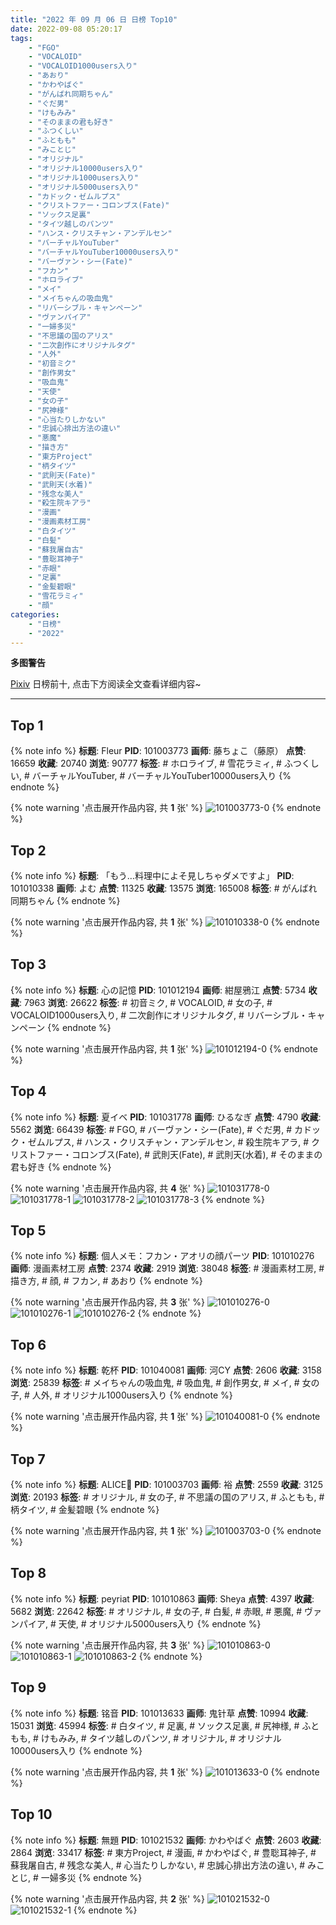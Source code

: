```yaml
---
title: "2022 年 09 月 06 日 日榜 Top10"
date: 2022-09-08 05:20:17
tags:
    - "FGO"
    - "VOCALOID"
    - "VOCALOID1000users入り"
    - "あおり"
    - "かわやばぐ"
    - "がんばれ同期ちゃん"
    - "ぐだ男"
    - "けもみみ"
    - "そのままの君も好き"
    - "ふつくしい"
    - "ふともも"
    - "みことじ"
    - "オリジナル"
    - "オリジナル10000users入り"
    - "オリジナル1000users入り"
    - "オリジナル5000users入り"
    - "カドック・ゼムルプス"
    - "クリストファー・コロンブス(Fate)"
    - "ソックス足裏"
    - "タイツ越しのパンツ"
    - "ハンス・クリスチャン・アンデルセン"
    - "バーチャルYouTuber"
    - "バーチャルYouTuber10000users入り"
    - "バーヴァン・シー(Fate)"
    - "フカン"
    - "ホロライブ"
    - "メイ"
    - "メイちゃんの吸血鬼"
    - "リバーシブル・キャンペーン"
    - "ヴァンパイア"
    - "一婦多災"
    - "不思議の国のアリス"
    - "二次創作にオリジナルタグ"
    - "人外"
    - "初音ミク"
    - "創作男女"
    - "吸血鬼"
    - "天使"
    - "女の子"
    - "尻神様"
    - "心当たりしかない"
    - "忠誠心排出方法の違い"
    - "悪魔"
    - "描き方"
    - "東方Project"
    - "柄タイツ"
    - "武則天(Fate)"
    - "武則天(水着)"
    - "残念な美人"
    - "殺生院キアラ"
    - "漫画"
    - "漫画素材工房"
    - "白タイツ"
    - "白髪"
    - "蘇我屠自古"
    - "豊聡耳神子"
    - "赤眼"
    - "足裏"
    - "金髪碧眼"
    - "雪花ラミィ"
    - "顔"
categories:
    - "日榜"
    - "2022"
---
```


<i class="fa fa-triangle-exclamation"></i>**多图警告**<i class="fa fa-triangle-exclamation"></i>

[Pixiv](https://www.pixiv.net/) 日榜前十, 点击下方阅读全文查看详细内容~

<!-- more -->

---

## Top 1

{% note info %}
**标题**: Fleur
**PID**: 101003773 **画师**: 藤ちょこ（藤原）
**点赞**: 16659 **收藏**: 20740 **浏览**: 90777
**标签**: # ホロライブ, # 雪花ラミィ, # ふつくしい, # バーチャルYouTuber, # バーチャルYouTuber10000users入り
{% endnote %}

{% note warning '点击展开作品内容, 共 **1** 张' %}
![101003773-0](https://i.pixiv.re/img-original/img/2022/09/05/00/00/13/101003773_p0.png)
{% endnote %}

## Top 2

{% note info %}
**标题**: 「もう…料理中によそ見しちゃダメですよ」
**PID**: 101010338 **画师**: よむ
**点赞**: 11325 **收藏**: 13575 **浏览**: 165008
**标签**: # がんばれ同期ちゃん
{% endnote %}

{% note warning '点击展开作品内容, 共 **1** 张' %}
![101010338-0](https://i.pixiv.re/img-original/img/2022/09/05/08/05/46/101010338_p0.png)
{% endnote %}

## Top 3

{% note info %}
**标题**: 心の記憶
**PID**: 101012194 **画师**: 紺屋鴉江
**点赞**: 5734 **收藏**: 7963 **浏览**: 26622
**标签**: # 初音ミク, # VOCALOID, # 女の子, # VOCALOID1000users入り, # 二次創作にオリジナルタグ, # リバーシブル・キャンペーン
{% endnote %}

{% note warning '点击展开作品内容, 共 **1** 张' %}
![101012194-0](https://i.pixiv.re/img-original/img/2022/09/05/11/07/58/101012194_p0.jpg)
{% endnote %}

## Top 4

{% note info %}
**标题**: 夏イベ
**PID**: 101031778 **画师**: ひるなぎ
**点赞**: 4790 **收藏**: 5562 **浏览**: 66439
**标签**: # FGO, # バーヴァン・シー(Fate), # ぐだ男, # カドック・ゼムルプス, # ハンス・クリスチャン・アンデルセン, # 殺生院キアラ, # クリストファー・コロンブス(Fate), # 武則天(Fate), # 武則天(水着), # そのままの君も好き
{% endnote %}

{% note warning '点击展开作品内容, 共 **4** 张' %}
![101031778-0](https://i.pixiv.re/img-original/img/2022/09/06/06/00/03/101031778_p0.jpg)
![101031778-1](https://i.pixiv.re/img-original/img/2022/09/06/06/00/03/101031778_p1.jpg)
![101031778-2](https://i.pixiv.re/img-original/img/2022/09/06/06/00/03/101031778_p2.jpg)
![101031778-3](https://i.pixiv.re/img-original/img/2022/09/06/06/00/03/101031778_p3.jpg)
{% endnote %}

## Top 5

{% note info %}
**标题**: 個人メモ：フカン・アオリの顔パーツ
**PID**: 101010276 **画师**: 漫画素材工房
**点赞**: 2374 **收藏**: 2919 **浏览**: 38048
**标签**: # 漫画素材工房, # 描き方, # 顔, # フカン, # あおり
{% endnote %}

{% note warning '点击展开作品内容, 共 **3** 张' %}
![101010276-0](https://i.pixiv.re/img-original/img/2022/09/05/08/00/03/101010276_p0.jpg)
![101010276-1](https://i.pixiv.re/img-original/img/2022/09/05/08/00/03/101010276_p1.jpg)
![101010276-2](https://i.pixiv.re/img-original/img/2022/09/05/08/00/03/101010276_p2.jpg)
{% endnote %}

## Top 6

{% note info %}
**标题**: 乾杯
**PID**: 101040081 **画师**: 河CY
**点赞**: 2606 **收藏**: 3158 **浏览**: 25839
**标签**: # メイちゃんの吸血鬼, # 吸血鬼, # 創作男女, # メイ, # 女の子, # 人外, # オリジナル1000users入り
{% endnote %}

{% note warning '点击展开作品内容, 共 **1** 张' %}
![101040081-0](https://i.pixiv.re/img-original/img/2022/09/06/17/59/50/101040081_p0.jpg)
{% endnote %}

## Top 7

{% note info %}
**标题**: ALICE💙
**PID**: 101003703 **画师**: 裕
**点赞**: 2559 **收藏**: 3125 **浏览**: 20193
**标签**: # オリジナル, # 女の子, # 不思議の国のアリス, # ふともも, # 柄タイツ, # 金髪碧眼
{% endnote %}

{% note warning '点击展开作品内容, 共 **1** 张' %}
![101003703-0](https://i.pixiv.re/img-original/img/2022/09/05/00/00/02/101003703_p0.jpg)
{% endnote %}

## Top 8

{% note info %}
**标题**: peyriat
**PID**: 101010863 **画师**: Sheya
**点赞**: 4397 **收藏**: 5682 **浏览**: 22642
**标签**: # オリジナル, # 女の子, # 白髪, # 赤眼, # 悪魔, # ヴァンパイア, # 天使, # オリジナル5000users入り
{% endnote %}

{% note warning '点击展开作品内容, 共 **3** 张' %}
![101010863-0](https://i.pixiv.re/img-original/img/2022/09/05/09/01/08/101010863_p0.jpg)
![101010863-1](https://i.pixiv.re/img-original/img/2022/09/05/09/01/08/101010863_p1.jpg)
![101010863-2](https://i.pixiv.re/img-original/img/2022/09/05/09/01/08/101010863_p2.jpg)
{% endnote %}

## Top 9

{% note info %}
**标题**: 铭音
**PID**: 101013633 **画师**: 鬼针草
**点赞**: 10994 **收藏**: 15031 **浏览**: 45994
**标签**: # 白タイツ, # 足裏, # ソックス足裏, # 尻神様, # ふともも, # けもみみ, # タイツ越しのパンツ, # オリジナル, # オリジナル10000users入り
{% endnote %}

{% note warning '点击展开作品内容, 共 **1** 张' %}
![101013633-0](https://i.pixiv.re/img-original/img/2022/09/05/13/04/49/101013633_p0.jpg)
{% endnote %}

## Top 10

{% note info %}
**标题**: 無題
**PID**: 101021532 **画师**: かわやばぐ
**点赞**: 2603 **收藏**: 2864 **浏览**: 33417
**标签**: # 東方Project, # 漫画, # かわやばぐ, # 豊聡耳神子, # 蘇我屠自古, # 残念な美人, # 心当たりしかない, # 忠誠心排出方法の違い, # みことじ, # 一婦多災
{% endnote %}

{% note warning '点击展开作品内容, 共 **2** 张' %}
![101021532-0](https://i.pixiv.re/img-original/img/2022/09/05/20/56/10/101021532_p0.jpg)
![101021532-1](https://i.pixiv.re/img-original/img/2022/09/05/20/56/10/101021532_p1.jpg)
{% endnote %}
